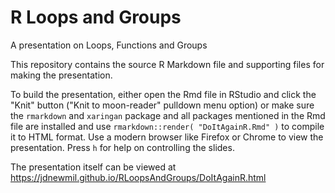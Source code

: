 # R Loops and Groups

A presentation on Loops, Functions and Groups

This repository contains the source R Markdown file and supporting files for making the presentation.

To build the presentation, either open the Rmd file in RStudio and click the "Knit" button ("Knit to moon-reader" pulldown menu option) or make sure the `rmarkdown` and `xaringan` package and all packages mentioned in the Rmd file are installed and use `rmarkdown::render( "DoItAgainR.Rmd" )` to compile it to HTML format. Use a modern browser like Firefox or Chrome to view the presentation. Press `h` for help on controlling the slides.

The presentation itself can be viewed at https://jdnewmil.github.io/RLoopsAndGroups/DoItAgainR.html

